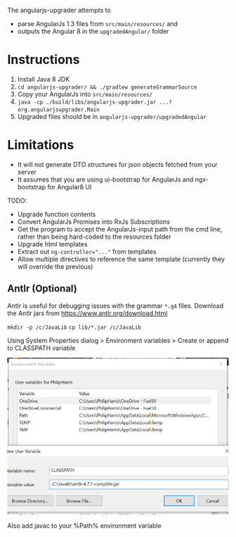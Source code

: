 The angularjs-upgrader attempts to 

- parse AngularJs 1.3 files from `src/main/resources/` and 
- outputs the Angular 8 in the `upgradedAngular/` folder

# Instructions

1. Install Java 8 JDK
2. `cd angularjs-upgrader/ && ./gradlew generateGrammarSource`
3. Copy your AngularJs into `src/main/resources/`
4. `java -cp ./build/libs/angularjs-upgrader.jar ...? org.angularjsupgrader.Main`
5. Upgraded files should be in `angularjs-upgrader/upgradedAngular`

# Limitations

- It will not generate DTO structures for json objects fetched from your server
- It assumes that you are using ui-bootstrap for AngularJs and ngx-bootstrap for Angular8 UI

TODO:

- Upgrade function contents
- Convert AngularJs Promises into RxJs Subscriptions
- Get the program to accept the AngularJs-input path from the cmd line, rather than being hard-coded to the resources folder
- Upgrade html templates
- Extract out `ng-controller="..."` from templates
- Allow multiple directives to reference the same template (currently they will override the previous)
## Antlr (Optional)
Antlr is useful for debugging issues with the grammar `*.g4` files. 
Download the Antlr jars from https://www.antlr.org/download.html

`mkdir -p /c/JavaLib`
`cp lib/*.jar /c/JavaLib`

Using System Properties dialog > Environment variables > Create or append to CLASSPATH variable

![adding antlr to classpath screenshot](.readme/add-antlr-to-classpath-environment-variables.PNG "Adding antlr to classpath")

Also add javac to your %Path% environment variable

